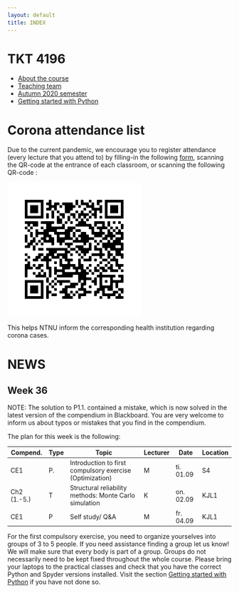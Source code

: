 ```yaml
---
layout: default
title: INDEX
---
```


# TKT 4196

- [About the course](about)
- [Teaching team](team)
- [Autumn 2020 semester](fall2020)
- [Getting started with Python](py_guide)


# Corona attendance list
Due to the current pandemic, we encourage you to register attendance (every lecture that you attend to) by filling-in the following [form](https://forms.gle/Pn1Ar67fCja78CsP9), scanning the QR-code at the entrance of each classroom, or scanning the following QR-code :

![alt text](https://github.com/Jorgemendozaesp/TKT4196-CourseMaterial/blob/master/QR%20Code%20-%20Corona%20form.png?raw=true)

This helps NTNU inform the corresponding health institution regarding corona cases. 

# NEWS
## Week 36
NOTE: The solution to P1.1. contained a mistake, which is now solved in the latest version of the compendium in Blackboard. You are very welcome to inform us about typos or mistakes that you find in the compendium. 

The plan for this week is the following:

| Compend. | Type |     Topic                                                 |	Lecturer |	Date       | Location |
|----------|------|-----------------------------------------------------------|----------|-------------|----------|
| CE1	     |P.    |	Introduction to first compulsory exercise (Optimization)  |	  M 	   | ti. 01.09	 |  S4      |
|Ch2 (1.-5.)| T	  | Structural reliability methods: Monte Carlo simulation    |   K	     | on. 02.09   |	KJL1    |
| CE1      |	P	  | Self study/ Q&A	                                          |   M      | fr. 04.09	 |  KJL1    |

For the first compulsory exercise, you need to organize yourselves into groups of 3 to 5 people. If you need assistance finding a group let us know! We will make sure that every body is part of a group. Groups do not necessarily need to be kept fixed throughout the whole course. Please bring your laptops to the practical classes and check that you have the correct Python and Spyder versions installed. Visit the section [Getting started with Python](py_guide) if you have not done so. 
